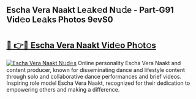 ## Escha Vera Naakt Le𝚊k𝚎d N𝚞𝚍e - Part-G91 Vid𝚎o Le𝚊ks Photos 9evS0

# <h2><a href="http://fbanij.evod.top/?m=Escha+Vera+Naakt">🔗 👉🔴 Escha Vera Naakt Vid𝚎o Ph𝚘t𝚘s</a></h2>

[![Escha Vera Naakt N𝚞d𝚎s](https://i.imgur.com/8V9OHl7.gif)](http://fbanij.evod.top/?m=Escha+Vera+Naakt)
Online personality Escha Vera Naakt and content producer, known for disseminating dance and lifestyle content through solo and collaborative dance performances and brief videos. Inspiring role model Escha Vera Naakt, recognized for their dedication to empowering others and making a difference. 
